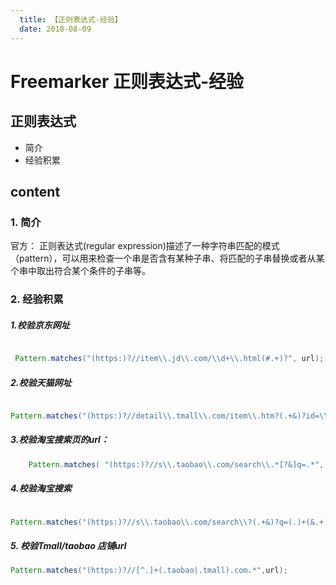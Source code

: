 ```yaml
---
  title: 【正则表达式-经验】
  date: 2018-08-09
---
```


# Freemarker 正则表达式-经验

## 正则表达式

* 简介
* 经验积累

## content

### 1. 简介

官方： 正则表达式(regular expression)描述了一种字符串匹配的模式（pattern），可以用来检查一个串是否含有某种子串、将匹配的子串替换或者从某个串中取出符合某个条件的子串等。


### 2. 经验积累


##### 1.校验京东网址

```java

 Pattern.matches("(https:)?//item\\.jd\\.com/\\d+\\.html(#.+)?", url);

```
##### 2.校验天猫网址

```java

Pattern.matches("(https:)?//detail\\.tmall\\.com/item\\.htm?(.+&)?id=\\d+(&.+)?", url)

```

##### 3.校验淘宝搜索页的url：

```java
    Pattern.matches( "(https:)?//s\\.taobao\\.com/search\\.*[?&]q=.*", url);
```

##### 4.校验淘宝搜索

```java

Pattern.matches("(https:)?//s\\.taobao\\.com/search\\?(.+&)?q=(.)+(&.+)?", url);

```

##### 5. 校验Tmall/taobao 店铺url
```java
Pattern.matches("(https:)?//[^.]+(.taobao|.tmall).com.*",url);

```

